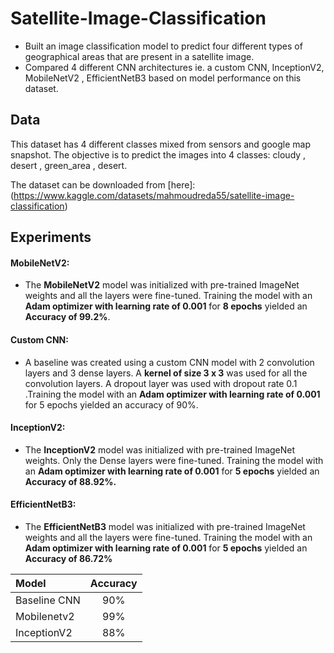 # Satellite-Image-Classification
- Built an image classification model to predict four different types of geographical areas that are present in a satellite image.
- Compared 4 different CNN architectures ie. a custom CNN, InceptionV2,   MobileNetV2 , EfficientNetB3 based on model performance on this dataset.

## Data
This dataset has 4 different classes mixed from sensors and google map snapshot.
The objective is to predict the images into 4 classes: cloudy , desert , green_area , desert.

The dataset can be downloaded from [here]:(https://www.kaggle.com/datasets/mahmoudreda55/satellite-image-classification)

## Experiments
#### MobileNetV2:

- The **MobileNetV2** model was initialized with pre-trained ImageNet weights and all the layers were fine-tuned. Training the model with an **Adam optimizer with learning rate of 0.001** for **8 epochs** yielded an **Accuracy of 99.2%**.

#### Custom CNN:

- A baseline was created using a custom CNN model with 2 convolution layers and 3 dense layers. A **kernel of size 3 x 3** was used for all the convolution layers. A dropout layer was used with dropout rate 0.1 .Training the model with an **Adam optimizer with learning rate of 0.001** for 5 epochs yielded an accuracy of 90%.

#### InceptionV2:

- The **InceptionV2** model was initialized with pre-trained ImageNet weights. Only the Dense layers were fine-tuned. Training the model with an **Adam optimizer with learning rate of 0.001** for **5 epochs** yielded an **Accuracy of 88.92%.**

#### EfficientNetB3:

- The **EfficientNetB3** model was initialized with pre-trained ImageNet weights and all the layers were fine-tuned. Training the model with an **Adam optimizer with learning rate of 0.001** for **5 epochs** yielded an **Accuracy of 86.72%**

| Model       | Accuracy    | 
| :---        |    :----:   |  
| Baseline CNN    | 90%      |
| Mobilenetv2     | 99%      | 
| InceptionV2     | 88%      |
